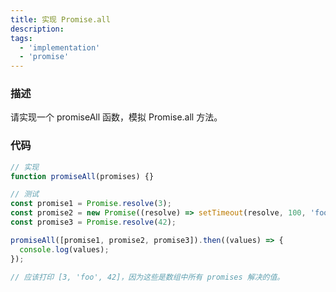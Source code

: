 ```yaml
---
title: 实现 Promise.all
description:
tags:
  - 'implementation'
  - 'promise'
---
```


### 描述

请实现一个 promiseAll 函数，模拟 Promise.all 方法。

### 代码

```js
// 实现
function promiseAll(promises) {}

// 测试
const promise1 = Promise.resolve(3);
const promise2 = new Promise((resolve) => setTimeout(resolve, 100, 'foo'));
const promise3 = Promise.resolve(42);

promiseAll([promise1, promise2, promise3]).then((values) => {
  console.log(values);
});

// 应该打印 [3, 'foo', 42]，因为这些是数组中所有 promises 解决的值。
```
